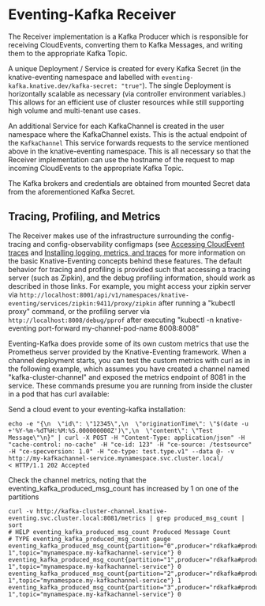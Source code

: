 # Eventing-Kafka Receiver

The Receiver implementation is a Kafka Producer which is responsible for
receiving CloudEvents, converting them to Kafka Messages, and writing them to
the appropriate Kafka Topic.

A unique Deployment / Service is created for every Kafka Secret (in the
knative-eventing namespace and labelled with
`eventing-kafka.knative.dev/kafka-secret: "true"`). The single Deployment is
horizontally scalable as necessary (via controller environment variables.) This
allows for an efficient use of cluster resources while still supporting high
volume and multi-tenant use cases.

An additional Service for each KafkaChannel is created in the user namespace
where the KafkaChannel exists. This is the actual endpoint of the `KafkaChannel`
This service forwards requests to the service mentioned above in the
knative-eventing namespace. This is all necessary so that the Receiver
implementation can use the hostname of the request to map incoming CloudEvents
to the appropriate Kafka Topic.

The Kafka brokers and credentials are obtained from mounted Secret data from the
aforementioned Kafka Secret.

## Tracing, Profiling, and Metrics

The Receiver makes use of the infrastructure surrounding the config-tracing and
config-observability configmaps (see
[Accessing CloudEvent traces](https://knative.dev/docs/eventing/accessing-traces)
and
[Installing logging, metrics, and traces](https://knative.dev/docs/serving/installing-logging-metrics-traces)
for more information on the basic Knative-Eventing concepts behind these
features. The default behavior for tracing and profiling is provided such that
accessing a tracing server (such as Zipkin), and the debug profiling
information, should work as described in those links. For example, you might
access your zipkin server via
`http://localhost:8001/api/v1/namespaces/knative-eventing/services/zipkin:9411/proxy/zipkin`
after running a "kubectl proxy" command, or the profiling server via
`http://localhost:8008/debug/pprof` after executing "kubectl -n knative-eventing
port-forward my-channel-pod-name 8008:8008"

Eventing-Kafka does provide some of its own custom metrics that use the
Prometheus server provided by the Knative-Eventing framework. When a channel
deployment starts, you can test the custom metrics with curl as in the following
example, which assumes you have created a channel named "kafka-cluster-channel"
and exposed the metrics endpoint of 8081 in the service. These commands presume
you are running from inside the cluster in a pod that has curl available:

Send a cloud event to your eventing-kafka installation:

```
echo -e "{\n  \"id\": \"12345\",\n  \"originationTime\": \"$(date -u +'%Y-%m-%dT%H:%M:%S.000000000Z')\",\n  \"content\": \"Test Message\"\n}" | curl -X POST -H "Content-Type: application/json" -H "cache-control: no-cache" -H "ce-id: 123" -H "ce-source: /testsource" -H "ce-specversion: 1.0" -H "ce-type: test.type.v1" --data @- -v http://my-kafkachannel-service.mynamespace.svc.cluster.local/
< HTTP/1.1 202 Accepted
```

Check the channel metrics, noting that the eventing_kafka_produced_msg_count has
increased by 1 on one of the partitions

```
curl -v http://kafka-cluster-channel.knative-eventing.svc.cluster.local:8081/metrics | grep produced_msg_count | sort
# HELP eventing_kafka_produced_msg_count Produced Message Count
# TYPE eventing_kafka_produced_msg_count gauge
eventing_kafka_produced_msg_count{partition="0",producer="rdkafka#producer-1",topic="mynamespace.my-kafkachannel-service"} 0
eventing_kafka_produced_msg_count{partition="1",producer="rdkafka#producer-1",topic="mynamespace.my-kafkachannel-service"} 0
eventing_kafka_produced_msg_count{partition="2",producer="rdkafka#producer-1",topic="mynamespace.my-kafkachannel-service"} 1
eventing_kafka_produced_msg_count{partition="3",producer="rdkafka#producer-1",topic="mynamespace.my-kafkachannel-service"} 0
```
